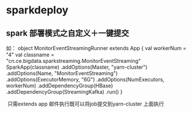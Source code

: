 # sparkdeploy
## spark 部署模式之自定义＋一键提交
如：
 object MonitorEventStreamingRunner extends App {
     val workerNum = "4"
     val classname = "cn.ce.bigdata.sparkstreaming.MonitorEventStreaming"
     SparkApp(classname)
       .addOptions(Master, "yarn-cluster")
       .addOptions(Name, "MonitorEventStreaming")
       .addOptions(ExecutorMemory, "6G")
       .addOptions(NumExecutors, workerNum)
       .addDependencyGroup(HBase)
       .addDependencyGroup(StreamingKafka)
       .run()
   }
  
  只需extends app 邮件执行既可以将job提交到yarn-cluster 上面执行
